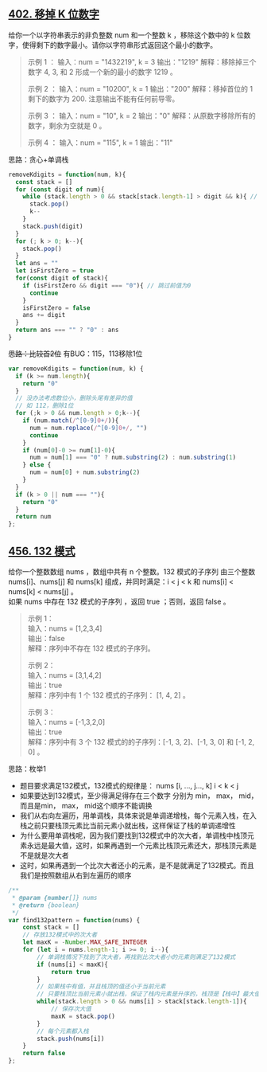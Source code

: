 ## [402. 移掉 K 位数字](https://leetcode-cn.com/problems/remove-k-digits/)
给你一个以字符串表示的非负整数 num 和一个整数 k ，移除这个数中的 k 位数字，使得剩下的数字最小。请你以字符串形式返回这个最小的数字。

> 示例 1 ：
> 输入：num = "1432219", k = 3
> 输出："1219"
> 解释：移除掉三个数字 4, 3, 和 2 形成一个新的最小的数字 1219 。
> 
> 示例 2 ：
> 输入：num = "10200", k = 1
> 输出："200"
> 解释：移掉首位的 1 剩下的数字为 200. 注意输出不能有任何前导零。
> 
> 示例 3 ：
> 输入：num = "10", k = 2
> 输出："0"
> 解释：从原数字移除所有的数字，剩余为空就是 0 。
> 
> 示例 4 ：
> 输入：num = "115", k = 1
> 输出："11"

思路：贪心+单调栈
```javascript
removeKdigits = function(num, k){
  const stack = []
  for (const digit of num){
    while (stack.length > 0 && stack[stack.length-1] > digit && k){ // 保证前值 正向排序
      stack.pop()
      k--
    }
    stack.push(digit)
  }
  for (; k > 0; k--){
    stack.pop()
  }
  let ans = ""
  let isFirstZero = true
  for(const digit of stack){
    if (isFirstZero && digit === "0"){ // 跳过前值为0
      continue
    }
    isFirstZero = false
    ans += digit
  }
  return ans === "" ? "0" : ans
}
```
~~思路：比较首2位~~
有BUG：115，113移除1位
```javascript
var removeKdigits = function(num, k) {
  if (k >= num.length){
    return "0"
  }
  // 没办法考虑数位小，删除头尾有差异的值
  // 如 112，删除1位
  for (;k > 0 && num.length > 0;k--){
    if (num.match(/^[0-9]0+/)){
      num = num.replace(/^[0-9]0+/, "")
      continue
    }
    if (num[0]-0 >= num[1]-0){
      num = num[1] === "0" ? num.substring(2) : num.substring(1)
    } else {
      num = num[0] + num.substring(2)
    }
  }
  if (k > 0 || num === ""){
    return "0"
  }
  return num
};
```

## [456. 132 模式](https://leetcode-cn.com/problems/132-pattern/)
给你一个整数数组 nums ，数组中共有 n 个整数。132 模式的子序列 由三个整数 nums[i]、nums[j] 和 nums[k] 组成，并同时满足：i < j < k 和 nums[i] < nums[k] < nums[j] 。 \
如果 nums 中存在 132 模式的子序列 ，返回 true ；否则，返回 false 。

> 示例 1： \
> 输入：nums = [1,2,3,4] \
> 输出：false \
> 解释：序列中不存在 132 模式的子序列。
> 
> 示例 2： \
> 输入：nums = [3,1,4,2] \
> 输出：true \
> 解释：序列中有 1 个 132 模式的子序列： [1, 4, 2] 。
> 
> 示例 3： \
> 输入：nums = [-1,3,2,0] \
> 输出：true \
> 解释：序列中有 3 个 132 模式的的子序列：[-1, 3, 2]、[-1, 3, 0] 和 [-1, 2, 0] 。

思路：枚举1
- 题目要求满足132模式，132模式的规律是： nums [i, ..., j..., k] i < k < j
- 如果要达到132模式，至少得满足得存在三个数字 分别为 min， max， mid，而且是min， max， mid这个顺序不能调换
- 我们从右向左遍历，用单调栈，具体来说是单调递增栈，每个元素入栈，在入栈之前只要栈顶元素比当前元素小就出栈，这样保证了栈的单调递增性
- 为什么要用单调栈呢，因为我们要找到132模式中的次大者，单调栈中栈顶元素永远是最大值，这时，如果再遇到一个元素比栈顶元素还大，那栈顶元素是不是就是次大者
- 这时，如果再遇到一个比次大者还小的元素，是不是就满足了132模式。而且我们是按照数组从右到左遍历的顺序
```javascript
/**
 * @param {number[]} nums
 * @return {boolean}
 */
var find132pattern = function(nums) {
    const stack = []
    // 存放132模式中的次大者
    let maxK = -Number.MAX_SAFE_INTEGER
    for (let i = nums.length-1; i >= 0; i--){
        // 单调栈情况下找到了次大者，再找到比次大者小的元素则满足了132模式
        if (nums[i] < maxK){
            return true
        }
        // 如果栈中有值，并且栈顶的值还小于当前元素
        // 只要栈顶比当前元素小就出栈，保证了栈内元素是升序的，栈顶是【栈中】最大值
        while(stack.length > 0 && nums[i] > stack[stack.length-1]){
            // 保存次大值
            maxK = stack.pop()
        }
        // 每个元素都入栈
        stack.push(nums[i])
    }
    return false
};
```

